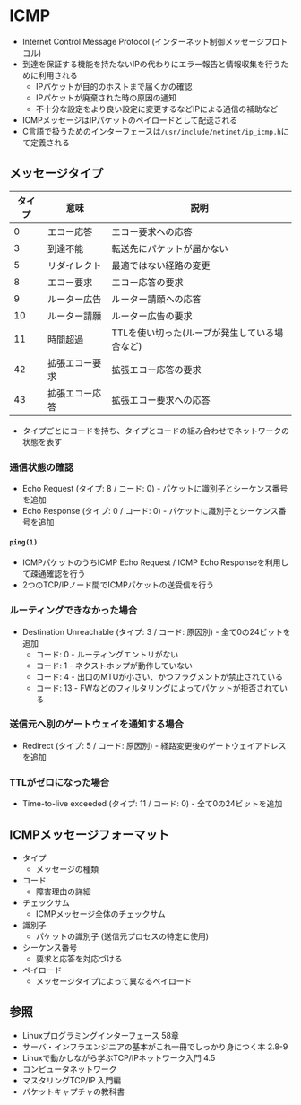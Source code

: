 # ICMP
- Internet Control Message Protocol (インターネット制御メッセージプロトコル)
- 到達を保証する機能を持たないIPの代わりにエラー報告と情報収集を行うために利用される
  - IPパケットが目的のホストまで届くかの確認
  - IPパケットが廃棄された時の原因の通知
  - 不十分な設定をより良い設定に変更するなどIPによる通信の補助など
- ICMPメッセージはIPパケットのペイロードとして配送される
- C言語で扱うためのインターフェースは`/usr/include/netinet/ip_icmp.h`にて定義される

## メッセージタイプ

| タイプ | 意味           | 説明                                          |
| -      | -              | -                                             |
| 0      | エコー応答     | エコー要求への応答                            |
| 3      | 到達不能       | 転送先にパケットが届かない                    |
| 5      | リダイレクト   | 最適ではない経路の変更                        |
| 8      | エコー要求     | エコー応答の要求                              |
| 9      | ルーター広告   | ルーター請願への応答                          |
| 10     | ルーター請願   | ルーター広告の要求                            |
| 11     | 時間超過       | TTLを使い切った(ループが発生している場合など) |
| 42     | 拡張エコー要求 | 拡張エコー応答の要求                          |
| 43     | 拡張エコー応答 | 拡張エコー要求への応答                        |

- タイプごとにコードを持ち、タイプとコードの組み合わせでネットワークの状態を表す

### 通信状態の確認
- Echo Request (タイプ: 8 / コード: 0) - パケットに識別子とシーケンス番号を追加
- Echo Response (タイプ: 0 / コード: 0) - パケットに識別子とシーケンス番号を追加

#### `ping(1)`
- ICMPパケットのうちICMP Echo Request / ICMP Echo Responseを利用して疎通確認を行う
- 2つのTCP/IPノード間でICMPパケットの送受信を行う

### ルーティングできなかった場合
- Destination Unreachable (タイプ: 3 / コード: 原因別) - 全て0の24ビットを追加
  - コード: 0 - ルーティングエントリがない
  - コード: 1 - ネクストホップが動作していない
  - コード: 4 - 出口のMTUが小さい、かつフラグメントが禁止されている
  - コード: 13 - FWなどのフィルタリングによってパケットが拒否されている

### 送信元へ別のゲートウェイを通知する場合
- Redirect (タイプ: 5 / コード: 原因別) - 経路変更後のゲートウェイアドレスを追加

### TTLがゼロになった場合
- Time-to-live exceeded (タイプ: 11 / コード: 0) - 全て0の24ビットを追加

## ICMPメッセージフォーマット
- タイプ
  - メッセージの種類
- コード
  - 障害理由の詳細
- チェックサム
  - ICMPメッセージ全体のチェックサム
- 識別子
  - パケットの識別子 (送信元プロセスの特定に使用)
- シーケンス番号
  - 要求と応答を対応づける
- ペイロード
  - メッセージタイプによって異なるペイロード

## 参照
- Linuxプログラミングインターフェース 58章
- サーバ・インフラエンジニアの基本がこれ一冊でしっかり身につく本 2.8-9
- Linuxで動かしながら学ぶTCP/IPネットワーク入門 4.5
- コンピュータネットワーク
- マスタリングTCP/IP 入門編
- パケットキャプチャの教科書

